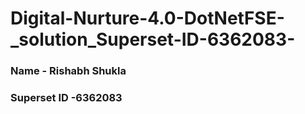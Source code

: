 # Digital-Nurture-4.0-DotNetFSE-_solution_Superset-ID-6362083-


### Name - Rishabh Shukla
### Superset ID -6362083
